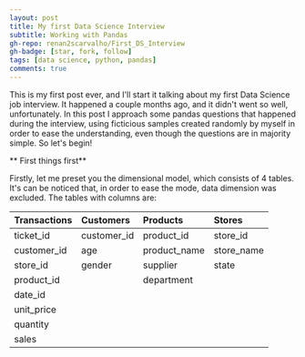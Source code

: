 ```yaml
---
layout: post
title: My first Data Science Interview
subtitle: Working with Pandas
gh-repo: renan2scarvalho/First_DS_Interview
gh-badge: [star, fork, follow]
tags: [data science, python, pandas]
comments: true
---
```


This is my first post ever, and I'll start it talking about my first Data Science job interview. It happened a couple months ago, and it didn't went 
so well, unfortunately. In this post I approach some pandas questions that happened during the interview, using ficticious samples created randomly by 
myself in order to ease the understanding, even though the questions are in majority simple.
So let's begin!

** First things first**

Firstly, let me preset you the dimensional model, which consists of 4 tables. It's can be noticed that, in order to ease the mode,
data dimension was excluded. The tables with columns are:

| Transactions | Customers | Products | Stores |
|:----|:----|:----|:----|
| ticket_id | customer_id | product_id | store_id |
| customer_id | age | product_name | store_name |
| store_id | gender | supplier | state |
| product_id | | department | |
| date_id |  | | |
| unit_price | | | |
| quantity | | | |
| sales | | | |
